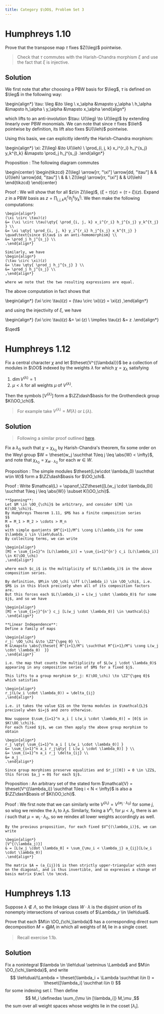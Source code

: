 ```yaml
---
title: Category $\OO$, Problem Set 3
---
```



# Humphreys 1.10

Prove that the transpose map $\tau$ fixes $Z(\lieg)$ pointwise.

> Check that $\tau$ commutes with the Harish-Chandra morphism $\xi$ and use the fact that $\xi$ is injective.

## Solution

We first note that after choosing a PBW basis for $\lieg$, $\tau$ is defined on $\lieg$ in the following way:


\begin{align*}
\tau: \lieg &\to \lieg \\
x_\alpha &\mapsto y_\alpha \\
h_\alpha &\mapsto h_\alpha \\
y_\alpha &\mapsto x_\alpha
\end{align*}

which lifts to an anti-involution $\tau: U(\lieg) \to U(\lieg)$ by extending linearly over PBW monomials.
We can note that since $\tau$ fixes $\lieh$ pointwise by definition, its lift also fixes $U(\lieh)$ pointwise.

Using this basis, we can explicitly identify the Harish-Chandra morphism:

\begin{align*}
\xi: Z(\lieg) &\to U(\lieh) \\
\prod_{i, j, k} x_i^{r_i} h_j^{s_j} y_k^{t_k} &\mapsto \prod_j h_j^{s_j}
.\end{align*}

Proposition
:   The following diagram commutes

\begin{center}
\begin{tikzcd}
Z(\lieg) \arrow[rr, "\xi"] \arrow[dd, "\tau"] &  & U(\lieh) \arrow[dd, "\tau"] \\
                                              &  &                             \\
Z(\lieg) \arrow[rr, "\xi"]                    &  & U(\lieh)                   
\end{tikzcd}
\end{center}

Proof
:   We will show that for all $z\in Z(\lieg)$, $(\xi \circ \tau)(z) = (\tau \circ \xi)(z)$.
    Expand $z$ in a PBW basis as $z = \prod_{i, j, k} x_i^{r_i} h_j^{s_j} y_k^{t_j}$.
    We then make the following computations:
    
    \begin{align*}
    (\xi \circ \tau)(z) 
    &= (\xi \circ \tau)\qty{ \prod_{i, j, k} x_i^{r_i} h_j^{s_j} y_k^{t_j} } \\
    &= \xi \qty{ \prod_{i, j, k} y_i^{r_i} h_j^{s_j} x_k^{t_j} }  \quad\text{since $\tau$ is an anti-homomorphism} \\
    &= \prod_j h_j^{s_j} \\
    .\end{align*}

    Similarly, we have
    \begin{align*}
    (\tau \circ \xi)(z) 
    &= \tau \qty{ \prod_j h_j^{s_j} } \\
    &= \prod_j h_j^{s_j} \\
    ,\end{align*}

    where we note that the two resulting expressions are equal.
    

The above computation in fact shows that

\begin{align*}
(\xi \circ \tau)(z) = (\tau \circ \xi)(z) = \xi(z)
,\end{align*}

and using the injectivity of $\xi$, we have

\begin{align*}
(\xi \circ \tau)(z) &= \xi (z) \\
\implies \tau(z) &= z
.\end{align*}

$\qed$

# Humphreys 1.12

Fix a central character $\chi$ and let $\theset{V^{(\lambda)}}$ be a collection of modules in $\OO$ indexed by the weights $\lambda$ for which $\chi = \chi_\lambda$ satisfying

1. $\dim V^{(\lambda)} = 1$
2. $\mu < \lambda$ for all weights $\mu$ of $V^{(\lambda)}$.

Then the symbols $[V^{(\lambda)}]$ form a $\ZZ\dash$basis for the Grothendieck group $K(\OO_\chi)$.

> For example take $V^{(\lambda)} = M(\lambda)$ or $L(\lambda)$.

## Solution

> Following a similar proof outlined [here](http://www.math.ncku.edu.tw/~fjmliou/pdf/ex_k0.pdf). 

Fix a $\lambda_0$ such that $\chi = \chi_{\lambda_0}$ by Harish-Chandra's theorem, fix some order on the Weyl group $W = \theset{w_j \suchthat 1\leq j \leq \abs{W} < \infty}$, and note that $\chi_{\lambda_0} = \chi_{w\cdot \lambda_0}$ for each $w\in W$.

Proposition
:   The simple modules $\theset{L(w\cdot \lambda_0) \suchthat w\in W}$ form a $\ZZ\dash$basis for $\OO_\chi$.

Proof
:   Write $\mathcal{L} = \spanof_\ZZ\theset{[L(w_j \cdot \lambda_0)] \suchthat 1\leq j \leq \abs{W}} \subset K(\OO_\chi)$.

    **Spanning**: 
    Let $M \in \OO_{\chi}$ be arbitrary, and consider $[M] \in K(\OO_\chi)$.
    By Humphreys Theorem 1.11, $M$ has a finite composition series 
    $$
    M = M_1 > M_2 > \cdots > M_n
    $$
    with simple quotients $M^{i+1}/M^i \cong L(\lambda_i)$ for some $\lambda_i \in \lieh\dual$.
    By collecting terms, we can write

    \begin{align*}
    [M] = \sum_{i=1}^n [L(\lambda_i)] = \sum_{i=1}^{n'} c_i [L(\lambda_i)] \in K(\OO_\chi)
    ,\end{align*}

    where each $c_i$ is the multiplicity of $L(\lambda_i)$ in the above composition series.
    
    By definition, $M\in \OO_\chi \iff L(\lambda_i) \in \OO_\chi$, i.e. $M$ is in this block precisely when all of its composition factors are.
    But this forces each $L(\lambda_i) = L(w_j \cdot \lambda_0)$ for some $j$, and so we have

    \begin{align*}
    [M] = \sum_{i=j}^{n'} c_j [L(w_j \cdot \lambda_0)] \in \mathcal{L}
    .\end{align*}

    **Linear Independence**:
    Define a family of maps

    \begin{align*}
    r_j: \OO_\chi &\to \ZZ^{\geq 0} \\
    M &\mapsto \abs{\theset{ M^{i+1}/M^i \suchthat M^{i+1}/M^i \cong L(w_j \cdot \lambda_0)  }}
    ,\end{align*}

    i.e. the map that counts the multiplicity of $L(w_j \cdot \lambda_0)$ appearing in any composition series of $M$ for a fixed $j$.
    
    This lifts to a group morphism $r_j: K(\OO_\chi) \to \ZZ^{\geq 0}$ which satisfies
    
    \begin{align*}
    r_j(L(w_i \cdot \lambda_0)) = \delta_{ij}
    ,\end{align*}

    i.e. it takes the value $1$ on the Verma modules in $\mathcal{L}$ precisely when $i=j$ and zero otherwise.

    Now suppose $\sum_{i=1}^n a_i [ L(w_i \cdot \lambda_0)] = [0]$ in $K(\OO_\chi)$.
    For each fixed $j$, we can then apply the above group morphism to obtain
    
    \begin{align*}
    r_j \qty{ \sum_{i=1}^n a_i [ L(w_i \cdot \lambda_0)] } 
    &= \sum_{i=1}^n a_i r_j\qty{ [ L(w_i \cdot \lambda_0)] } \\
    &= \sum_{i=1}^n a_i r_j \delta_{ij} \\
    &= a_j
    .\end{align*}

    Since group morphisms preserve equalities and $r_j([0]) = 0 \in \ZZ$, this forces $a_j = 0$ for each $j$.

Proposition
:   An arbitrary set of the stated form $\mathcal{V} = \theset{V^{(\lambda_i)} \suchthat 1\leq i < N < \infty}$ is also a $\ZZ\dash$basis of $K(\OO_\chi)$.

Proof
:   We first note that we can similarly write $V^{(\lambda_i)} = V^{(w_j \cdot \lambda_0)}$ for some $j$, so wlog we reindex the $\lambda_i$ to $\lambda_j$s.
    Similarly, fixing a $V^{\lambda_j}$, for $\mu < \lambda_j$, there is an $i$ such that $\mu = w_i \cdot \lambda_0$, so we reindex all lower weights accordingly as well.
    
    By the previous proposition, for each fixed $V^{(\lambda_i)}$, we can write
    
    \begin{align*}
    [V^{(\lambda_j)}] 
    & = [L(w_j \cdot \lambda_0] + \sum_{\mu_i < \lambda_j} a_{ij}[L(w_i \cdot \lambda_0)]
    .\end{align*}

    The matrix $A = (a_{ij})$ is then strictly upper-triangular with ones on the diagonal, and is thus invertible, and so expresses a change of basis matrix $\mcl \to \mcv$.


# Humphreys 1.13

Suppose $\lambda \not\in \Lambda$, so the linkage class $W\cdot \lambda$ is the disjoint union of its nonempty intersections of various cosets of $\Lambda_r \in \lieh\dual$.

Prove that each $M\in \OO_{\chi_\lambda}$ has a corresponding direct sum decomposition $M = \bigoplus M_i$ in which all weights of $M_i$ lie in a single coset.

> Recall exercise 1.1b.

## Solution

Fix a nonintegral $\lambda \in \lieh\dual \setminus \Lambda$ and $M\in \OO_{\chi_\lambda}$, and write
$$
\lieh\dual/\Lambda = \theset{\lambda_i + \Lambda \suchthat i\in I} = \theset{[\lambda_i] \suchthat i\in I}
$$
for some indexing set $I$.
Then define 
$$
M_i \definedas \sum_{\mu \in [\lambda_i]} M_\mu
,$$
the sum over all weight spaces whose weights lie in the coset $[\lambda_i]$.
